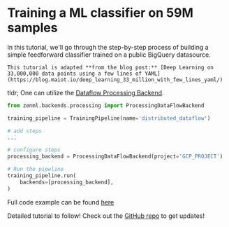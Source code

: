 # Training a ML classifier on 59M samples

In this tutorial, we'll go through the step-by-step process of building a simple feedforward classifier trained on a 
public BigQuery datasource. 

```{note}
This tutorial is adapted **from the blog post:** [Deep Learning on 33,000,000 data points using a few lines of YAML](https://blog.maiot.io/deep_learning_33_million_with_few_lines_yaml/)
```

tldr; One can utilize the [Dataflow Processing Backend](../backends/processing-backends.md).

```python
from zenml.backends.processing import ProcessingDataFlowBackend

training_pipeline = TrainingPipeline(name='distributed_dataflow')

# add steps
...

# configure steps
processing_backend = ProcessingDataFlowBackend(project='GCP_PROJECT')

# Run the pipeline
training_pipeline.run(
    backends=[processing_backend],
)
```

Full code example can be found [here](https://github.com/maiot-io/zenml/blob/main/examples/gcp_dataflow_processing)

Detailed tutorial to follow! Check out the [GitHub repo](https://github.com/maiot-io/zenml) to get updates!
